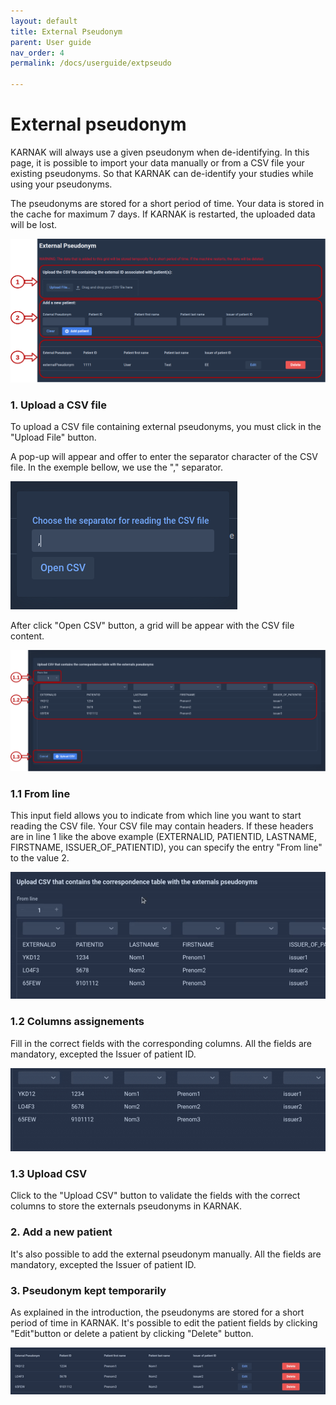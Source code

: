 ```yaml
---
layout: default
title: External Pseudonym
parent: User guide
nav_order: 4
permalink: /docs/userguide/extpseudo

---
```


# External pseudonym

KARNAK will always use a given pseudonym when de-identifying. In this page, it is possible to import your data manually or from a CSV file your existing pseudonyms. So that KARNAK can de-identify your studies while using your pseudonyms.

The pseudonyms are stored for a short period of time. Your data is stored in the cache for maximum 7 days. If KARNAK is restarted, the uploaded data will be lost.

![External pseudonym cache](resources/external_pseudonym_cache.png)

### 1. Upload a CSV file

To upload a CSV file containing external pseudonyms, you must click in the "Upload File" button. 

A pop-up will appear and offer to enter the separator character of the CSV file. In the exemple bellow, we use the "," separator. 

![External pseudonym pop-up](resources/external_pseudonym_popup.png)

After click "Open CSV" button, a grid will be appear with the CSV file content.  

![External pseudonym CSV Dialog](resources/external_pseudonym_csvdialog.png)

### 1.1 From line

This input field allows you to indicate from which line you want to start reading the CSV file. Your CSV file may contain headers. If these headers are in line 1 like the above example (EXTERNALID, PATIENTID, LASTNAME, FIRSTNAME, ISSUER_OF_PATIENTID), you can specify the entry "From line" to the value 2. 

![External pseudonym CSV Dialog 2](resources/external_pseudonym_csvdialog2.gif)

### 1.2 Columns assignements 

Fill in the correct fields with the corresponding columns. All the fields are mandatory, excepted the Issuer of patient ID.

![External pseudonym CSV Dialog 3](resources/external_pseudonym_csvdialog3.gif)

### 1.3 Upload CSV

Click to the "Upload CSV" button to validate the fields with the correct columns to store the externals pseudonyms in KARNAK.

### 2. Add a new patient

It's also possible to add the external pseudonym manually. All the fields are mandatory, excepted the Issuer of patient ID.

### 3. Pseudonym kept temporarily

As explained in the introduction, the pseudonyms are stored for a short period of time in KARNAK. It's possible to edit the patient fields by clicking "Edit"button  or delete a patient by clicking "Delete" button.

![External pseudonym CSV Dialog 2](resources/external_pseudonym_csvdialog4.gif)